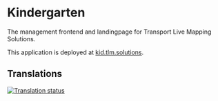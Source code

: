 # Kindergarten

The management frontend and landingpage for Transport Live Mapping Solutions.

This application is deployed at [kid.tlm.solutions](https://kid.tlm.solutions).

## Translations

[![Translation status](https://hosted.weblate.org/widgets/tlm-solutions/-/kindergarten/multi-auto.svg)](https://hosted.weblate.org/engage/tlm-solutions/)
